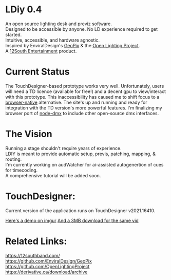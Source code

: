 # LDiy 0.4
An open source lighting desk and previz software.<br>
Designed to be accessible by anyone. No LD experience required to get started. <br>
Intuitive, accessible, and hardware agnostic.<br>
Inspired by EnviralDesign's [GeoPix](https://www.geopix.io/) & the [Open Lighting Project](https://www.openlighting.org).<br>
A [12South Entertainment](https://12southband.com) product.<br>

# Current Status
The TouchDesigner-based prototype works very well. Unfortunately, users will need a TD licence (available for free!) and a decent gpu to view/interact with this prototype. This inaccessibility has caused me to shift focus to a [browser-native](ldiy.live) alternative. The site's up and running and ready for integration with the TD version's more powerful features. I'm finalizing my browser port of [node-dmx](https://github.com/node-dmx) to include other open-source dmx interfaces. 

# The Vision
Running a stage shouldn't require years of experience.<br>
LDIY is meant to provide automatic setup, previs, patching, mapping, & routing. <br>
I'm currently working on audWatcher for ai-assisted autogenertion of cues for timecoding.<br>
A comprehensive tutorial will be added soon.<br>


# TouchDesigner:
Current version of the application runs on TouchDesigner v2021.16410.<br>

[Here's a demo on imgur](https://imgur.com/a/mnNlS3d)
[And a 3MB download for the same vid](https://github.com/brachburdick/LDiy/assets/107267496/66988b7e-5f03-436c-af98-69d9b13f3159)



# Related Links:
https://12southband.com/<br>
https://github.com/EnviralDesign/GeoPix<br>
https://github.com/OpenLightingProject<br>
https://derivative.ca/download/archive<br>





